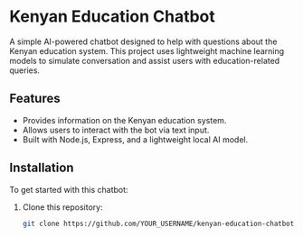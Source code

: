 # Kenyan Education Chatbot

A simple AI-powered chatbot designed to help with questions about the Kenyan education system. This project uses lightweight machine learning models to simulate conversation and assist users with education-related queries.

## Features

- Provides information on the Kenyan education system.
- Allows users to interact with the bot via text input.
- Built with Node.js, Express, and a lightweight local AI model.

## Installation

To get started with this chatbot:

1. Clone this repository:
   ```bash
   git clone https://github.com/YOUR_USERNAME/kenyan-education-chatbot.git
